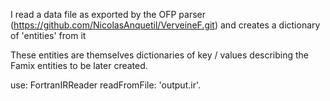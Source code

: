 I read a data file as exported by the OFP parser (https://github.com/NicolasAnquetil/VerveineF.git) and creates a dictionary of 'entities' from it

These entities are themselves dictionaries of key / values describing the Famix entities to be later created.

use:
FortranIRReader readFromFile: 'output.ir'.
